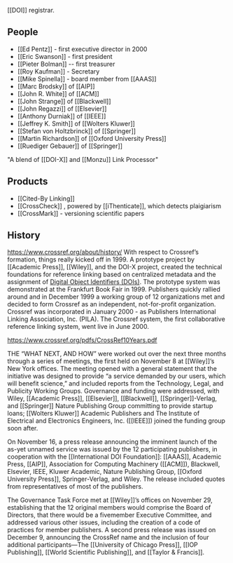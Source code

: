 [[DOI]] registrar.

## People
- [[Ed Pentz]] - first executive director in 2000
- [[Eric Swanson]] - first president
- [[Pieter Bolman]] -- first treasurer
- [[Roy Kaufman]] - Secretary
- [[Mike Spinella]] - board member from [[AAAS]]
- [[Marc Brodsky]] of [[AIP]]
- [[John R. White]] of [[ACM]]
- [[John Strange]] of [[Blackwell]]
- [[John Regazzi]] of [[Elsevier]]
- [[Anthony Durniak]] of [[IEEE]]
- [[Jeffrey K. Smith]] of [[Wolters Kluwer]]
- [[Stefan von Holtzbrinck]] of [[Springer]]
- [[Martin Richardson]] of [[Oxford University Press]]
- [[Ruediger Gebauer]] of [[Springer]]

"A blend of [[DOI-X]] and [[Monzu]] Link Processor"

## Products
- [[Cited-By Linking]]
- [[CrossCheck]] , powered by [[iThenticate]], which detects plaigiarism
- [[CrossMark]] - versioning scientific papers

## History
https://www.crossref.org/about/history/
With respect to Crossref’s formation, things really kicked off in 1999. A prototype project by [[Academic Press]], [[Wiley]], and the DOI-X project, created the technical foundations for reference linking based on centralized metadata and the assignment of [Digital Object Identifiers (DOIs)](https://www.doi.org). The prototype system was demonstrated at the Frankfurt Book Fair in 1999. Publishers quickly rallied around and in December 1999 a working group of 12 organizations met and decided to form Crossref as an independent, not-for-profit organization. Crossref was incorporated in January 2000 - as Publishers International Linking Association, Inc. (PILA). The Crossref system, the first collaborative reference linking system, went live in June 2000.

https://www.crossref.org/pdfs/CrossRef10Years.pdf

THE “WHAT NEXT, AND HOW” were worked out over the next three months through a series of meetings, the first held on November 8 at [[Wiley]]’s New York offices. The meeting opened with a general statement that the initiative was designed to provide “a service demanded by our users, which will benefit science,” and included reports from the Technology, Legal, and Publicity Working Groups. Governance and funding were addressed, with Wiley, [[Academic Press]], [[Elsevier]], [[Blackwell]], [[Springer]]-Verlag, and [[Springer]] Nature Publishing Group committing to provide startup loans; [[Wolters Kluwer]] Academic Publishers and The Institute of Electrical and Electronics Engineers, Inc. ([[IEEE]]) joined the funding group soon after.

On November 16, a press release announcing the imminent launch of the as-yet unnamed service was issued by the 12 participating publishers, in cooperation with the [[International DOI Foundation]]: [[AAAS]], Academic Press, [[AIP]], Association for Computing Machinery ([[ACM]]), Blackwell, Elsevier, IEEE, Kluwer Academic, Nature Publishing Group, [[Oxford University Press]], Springer-Verlag, and Wiley. The release included quotes from representatives of most of the publishers.

The Governance Task Force met at [[Wiley]]’s offices on November 29, establishing that the 12 original members would comprise the Board of Directors, that there would be a fivemember Executive Committee, and addressed various other issues, including the creation of a code of practices for member publishers. A second press release was issued on December 9, announcing the CrossRef name and the inclusion of four additional participants—The [[University of Chicago Press]], [[IOP Publishing]], [[World Scientific Publishing]], and [[Taylor & Francis]].

